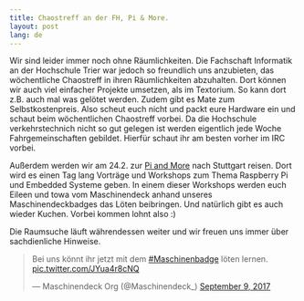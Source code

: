 ```yaml
---
title: Chaostreff an der FH, Pi & More.
layout: post
lang: de
---
```


Wir sind leider immer noch ohne Räumlichkeiten.
Die Fachschaft Informatik an der Hochschule Trier war jedoch so freundlich uns anzubieten, das wöchentliche
Chaostreff in ihren Räumlichkeiten abzuhalten.
Dort können wir auch viel einfacher Projekte umsetzen, als im Textorium.
So kann dort z.B. auch mal was gelötet werden. Zudem gibt es Mate zum Selbstkostenpreis.
Also scheut euch nicht und packt eure Hardware ein und schaut beim wöchentlichen Chaostreff vorbei.
Da die Hochschule verkehrstechnich nicht so gut gelegen ist werden eigentlich jede Woche Fahrgemeinschaften
gebildet. Hierfür schaut ihr am besten vorher im IRC vorbei.

Außerdem werden wir am 24.2. zur [Pi and More](http://piandmore.de) nach Stuttgart reisen. Dort wird es einen Tag lang Vorträge und Workshops zum Thema Raspberry Pi und Embedded Systeme geben.
In einem dieser Workshops werden euch Eileen und towa vom Maschinendeck anhand unseres
Maschinendeckbadges das Löten beibringen.
Und natürlich gibt es auch wieder Kuchen.
Vorbei kommen lohnt also :)

Die Raumsuche läuft währendessen weiter und wir freuen uns immer über sachdienliche Hinweise.

<blockquote class="twitter-video" data-lang="en"><p lang="de" dir="ltr">Bei uns könnt ihr jetzt mit dem <a href="https://twitter.com/hashtag/Maschinenbadge?src=hash&amp;ref_src=twsrc%5Etfw">#Maschinenbadge</a> löten lernen. <a href="https://t.co/JYua4r8cNQ">pic.twitter.com/JYua4r8cNQ</a></p>&mdash; Maschinendeck Org (@Maschinendeck_) <a href="https://twitter.com/Maschinendeck_/status/906598479878873088?ref_src=twsrc%5Etfw">September 9, 2017</a></blockquote>
<script async src="https://platform.twitter.com/widgets.js" charset="utf-8"></script>
